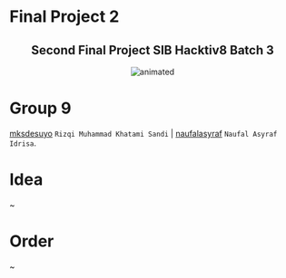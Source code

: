 # Final Project 2

<div align="center">
  <h2>Second Final Project SIB Hacktiv8 Batch 3</h2>
  <img src="https://c.tenor.com/r0XX66UqsxoAAAAC/welcome-anime.gif" alt="animated"/>
</div>

# Group 9

[mksdesuyo](https://github.com/mksdesuyo) `Rizqi Muhammad Khatami Sandi` | [naufalasyraf](https://github.com/naufalasyraf) `Naufal Asyraf Idrisa`.

# Idea

~

# Order

~

